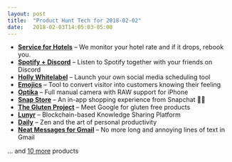 ```yaml
---
layout: post
title:  "Product Hunt Tech for 2018-02-02"
date:   2018-02-03T14:05:03-05:00
---
```


* **[Service for Hotels](https://www.producthunt.com/posts/service-for-hotels?utm_campaign=producthunt-api&utm_medium=api&utm_source=Application%3A+Daily+Digest+RSS+%28ID%3A+3202%29)** – We monitor your hotel rate and if it drops, rebook you.
* **[Spotify + Discord](https://www.producthunt.com/posts/spotify-discord?utm_campaign=producthunt-api&utm_medium=api&utm_source=Application%3A+Daily+Digest+RSS+%28ID%3A+3202%29)** – Listen to Spotify together with your friends on Discord
* **[Holly Whitelabel](https://www.producthunt.com/posts/holly-whitelabel?utm_campaign=producthunt-api&utm_medium=api&utm_source=Application%3A+Daily+Digest+RSS+%28ID%3A+3202%29)** – Launch your own social media scheduling tool
* **[Emojics](https://www.producthunt.com/posts/emojics?utm_campaign=producthunt-api&utm_medium=api&utm_source=Application%3A+Daily+Digest+RSS+%28ID%3A+3202%29)** – Tool to convert visitor into customers knowing their feeling
* **[Optika](https://www.producthunt.com/posts/optika?utm_campaign=producthunt-api&utm_medium=api&utm_source=Application%3A+Daily+Digest+RSS+%28ID%3A+3202%29)** – Full manual camera with RAW support for iPhone
* **[Snap Store](https://www.producthunt.com/posts/snap-store-2?utm_campaign=producthunt-api&utm_medium=api&utm_source=Application%3A+Daily+Digest+RSS+%28ID%3A+3202%29)** – An in-app shopping experience from Snapchat 🐶🔥
* **[The Gluten Project](https://www.producthunt.com/posts/the-gluten-project?utm_campaign=producthunt-api&utm_medium=api&utm_source=Application%3A+Daily+Digest+RSS+%28ID%3A+3202%29)** – Meet Google for gluten free products
* **[Lunyr](https://www.producthunt.com/posts/lunyr?utm_campaign=producthunt-api&utm_medium=api&utm_source=Application%3A+Daily+Digest+RSS+%28ID%3A+3202%29)** – Blockchain-based Knowledge Sharing Platform
* **[Daily](https://www.producthunt.com/posts/daily-8?utm_campaign=producthunt-api&utm_medium=api&utm_source=Application%3A+Daily+Digest+RSS+%28ID%3A+3202%29)** – Zen and the art of personal productivity
* **[Neat Messages for Gmail](https://www.producthunt.com/posts/neat-messages-for-gmail?utm_campaign=producthunt-api&utm_medium=api&utm_source=Application%3A+Daily+Digest+RSS+%28ID%3A+3202%29)** – No more long and annoying lines of text in Gmail

… and [10 more](https://www.producthunt.com/tech) products